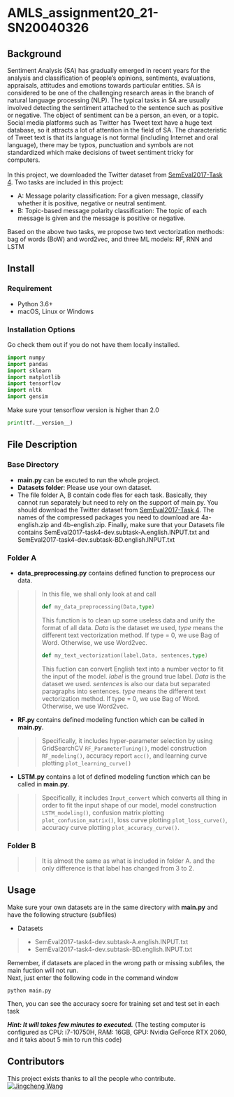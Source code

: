 AMLS_assignment20_21-SN20040326
 ======
 ## Background
Sentiment Analysis (SA) has gradually emerged in recent years for the analysis and classification of people’s opinions, sentiments, evaluations, appraisals, attitudes and emotions towards particular entities. SA is considered to be one of the challenging research areas in the branch of natural language processing (NLP). The typical tasks in SA are usually involved detecting the sentiment attached to the sentence such as positive or negative. The object of sentiment can be a person, an even, or a topic. Social media platforms such as Twitter has Tweet text have a huge text database, so it attracts a lot of attention in the field of SA. The characteristic of Tweet text is that its language is not formal (including Internet and oral language), there may be typos, punctuation and symbols are not standardized which make decisions of tweet sentiment tricky for computers.<br>
<br>
In this project, we downloaded the Twitter dataset from [SemEval2017-Task 4](https://alt.qcri.org/semeval2017/task4/index.php?id=data-and-tools). Two tasks are included in this project:<br>
* A: Message polarity classification: For a given message, classify whether it is positive, negative or neutral sentiment.<br>
* B: Topic-based message polarity classification: The topic of each message is given and the message is positive or negative.<br>

Based on the above two tasks, we propose two text vectorization methods: bag of words (BoW) and word2vec, and three ML models: RF, RNN and LSTM
## Install
### Requirement
* Python 3.6+<br>
* macOS, Linux or Windows
### Installation Options
Go check them out if you do not have them locally installed.
```python
import numpy
import pandas
import sklearn
import matplotlib
import tensorflow
import nltk
import gensim
```
Make sure your tensorflow version is higher than 2.0 <br>
```python
print(tf.__version__)
```
## File Description
### Base Directory
* **main.py** can be excuted to run the whole project.
* **Datasets folder**: Please use your own dataset.
* The file folder A, B contain code fles for each task. Basically, they cannot run separately but need to rely on the support of main.py. You should download the Twitter dataset from [SemEval2017-Task 4](https://alt.qcri.org/semeval2017/task4/index.php?id=data-and-tools). The names of the compressed packages you need to download are 4a-english.zip and 4b-english.zip. Finally, make sure that your Datasets file contains SemEval2017-task4-dev.subtask-A.english.INPUT.txt and SemEval2017-task4-dev.subtask-BD.english.INPUT.txt
### Folder A
* **data_preprocessing.py** contains defined function to preprocess our data. 
>>In this file, we shall only look at and call
>>```python
>>def my_data_preprocessing(Data,type)
>>```
>>This function is to clean up some useless data and unify the format of all data. *Data* is the dataset we used, *type* means the different text vectorization method. If type = 0, we use Bag of Word. Otherwise, we use Word2vec.
>>```python
>>def my_text_vectorization(label,Data, sentences,type)
>>```
>>This fuction can convert English text into a number vector to fit the input of the model. *label* is the ground true label. *Data* is the dataset we used. *sentences* is also our data but separated paragraphs into sentences. *type* means the different text vectorization method. If type = 0, we use Bag of Word. Otherwise, we use Word2vec.
* **RF.py** contains defined modeling function which can be called in **main.py**. 
>>Specifically, it includes hyper-parameter selection by using GridSearchCV `RF_ParameterTuning()`, model construction `RF_modeling()`, accuracy report `acc()`, and learning curve plotting `plot_learning_curve()`
* **LSTM.py** contains a lot of defined modeling function which can be called in **main.py**. 
>>Specifically, it includes `Input_convert` which converts all thing in order to fit the input shape of our model, model construction `LSTM_modeling()`, confusion matrix plotting `plot_confusion_matrix()`, loss curve plotting `plot_loss_curve()`, accuracy curve plotting `plot_accuracy_curve()`.
### Folder B 
>>It is almost the same as what is included in folder A. and the only difference is that label has changed from 3 to 2.

## Usage
Make sure your own datasets are in the same directory with **main.py** and have the following structure (subfiles)<br>
* Datasets
> * SemEval2017-task4-dev.subtask-A.english.INPUT.txt
> * SemEval2017-task4-dev.subtask-BD.english.INPUT.txt

Remember, if datasets are placed in the wrong path or missing subfiles, the main fuction will not run.
<br>
Next, just enter the following code in the command window
```
python main.py
```
Then, you can see the accuracy socre for training set and test set in each task<br>

***Hint: It will takes few minutes to executed.*** (The testing computer is configured as CPU: i7-10750H, RAM: 16GB, GPU: Nvidia GeForce RTX 2060, and it taks about 5 min to run this code)
## Contributors
This project exists thanks to all the people who contribute.<br>
[![Jingcheng Wang](https://avatars3.githubusercontent.com/u/72794136?s=60&v=4 "Jingcheng Wang")](https://github.com/Jingcheng-WANG)
